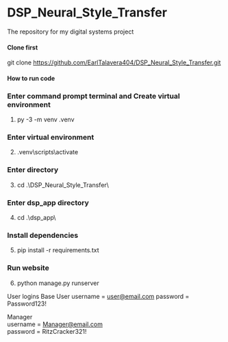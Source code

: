 # DSP_Neural_Style_Transfer
The repository for my digital systems project

#### Clone first
git clone https://github.com/EarlTalavera404/DSP_Neural_Style_Transfer.git

#### How to run code
### Enter command prompt terminal and Create virtual environment
1. py -3 -m venv .venv
### Enter virtual environment
2. .venv\scripts\activate
### Enter directory
3. cd .\DSP_Neural_Style_Transfer\
### Enter dsp_app directory
4. cd .\dsp_app\
### Install dependencies
5. pip install -r requirements.txt
### Run website
6. python manage.py runserver

User logins
Base User
username = user@email.com
password = Password123!

Manager 
<br>
username = Manager@email.com
<br>
password = RitzCracker321!
